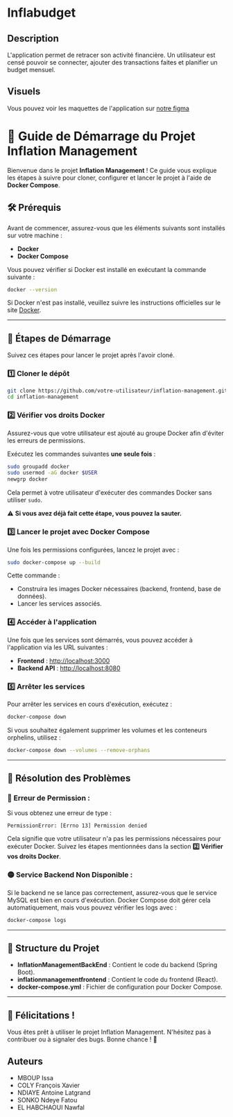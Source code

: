 # Inflabudget

## Description
L'application permet de retracer son activité financière.
Un utilisateur est censé pouvoir se connecter, ajouter des transactions faites et planifier un budget mensuel.

## Visuels
Vous pouvez voir les maquettes de l'application sur [notre figma](https://www.figma.com/file/4VXhYpTNAilBTjuTyA8zNF/Projet-Informatique?type=design&node-id=14%3A656&mode=design&t=oysUCJ67MVPNyyvj-1)

# 📘 Guide de Démarrage du Projet Inflation Management

Bienvenue dans le projet **Inflation Management** ! Ce guide vous explique les étapes à suivre pour cloner, configurer et lancer le projet à l'aide de **Docker Compose**.

## 🛠 Prérequis
Avant de commencer, assurez-vous que les éléments suivants sont installés sur votre machine :

- **Docker**
- **Docker Compose**

Vous pouvez vérifier si Docker est installé en exécutant la commande suivante :

```bash
docker --version
```

Si Docker n'est pas installé, veuillez suivre les instructions officielles sur le site [Docker](https://www.docker.com/get-started).

---

## 🚀 Étapes de Démarrage
Suivez ces étapes pour lancer le projet après l'avoir cloné.

### 1️⃣ Cloner le dépôt

```bash
git clone https://github.com/votre-utilisateur/inflation-management.git
cd inflation-management
```

### 2️⃣ Vérifier vos droits Docker
Assurez-vous que votre utilisateur est ajouté au groupe Docker afin d'éviter les erreurs de permissions.

Exécutez les commandes suivantes **une seule fois** :

```bash
sudo groupadd docker
sudo usermod -aG docker $USER
newgrp docker
```

Cela permet à votre utilisateur d'exécuter des commandes Docker sans utiliser `sudo`.

⚠️ **Si vous avez déjà fait cette étape, vous pouvez la sauter.**

### 3️⃣ Lancer le projet avec Docker Compose

Une fois les permissions configurées, lancez le projet avec :

```bash
sudo docker-compose up --build
```

Cette commande :
- Construira les images Docker nécessaires (backend, frontend, base de données).
- Lancer les services associés.

### 4️⃣ Accéder à l'application

Une fois que les services sont démarrés, vous pouvez accéder à l'application via les URL suivantes :

- **Frontend** : [http://localhost:3000](http://localhost:3000)
- **Backend API** : [http://localhost:8080](http://localhost:8080)

### 5️⃣ Arrêter les services
Pour arrêter les services en cours d'exécution, exécutez :

```bash
docker-compose down
```

Si vous souhaitez également supprimer les volumes et les conteneurs orphelins, utilisez :

```bash
docker-compose down --volumes --remove-orphans
```

---

## 🐛 Résolution des Problèmes

### 🔴 Erreur de Permission :
Si vous obtenez une erreur de type :

```
PermissionError: [Errno 13] Permission denied
```

Cela signifie que votre utilisateur n'a pas les permissions nécessaires pour exécuter Docker. Suivez les étapes mentionnées dans la section **2️⃣ Vérifier vos droits Docker**.

### 🟡 Service Backend Non Disponible :
Si le backend ne se lance pas correctement, assurez-vous que le service MySQL est bien en cours d'exécution. Docker Compose doit gérer cela automatiquement, mais vous pouvez vérifier les logs avec :

```bash
docker-compose logs
```

---

## 🧪 Structure du Projet

- **InflationManagementBackEnd** : Contient le code du backend (Spring Boot).
- **inflationmanagementfrontend** : Contient le code du frontend (React).
- **docker-compose.yml** : Fichier de configuration pour Docker Compose.

---

## 🎉 Félicitations !
Vous êtes prêt à utiliser le projet Inflation Management. N'hésitez pas à contribuer ou à signaler des bugs. Bonne chance ! 🚀




## Auteurs
 - MBOUP Issa
 - COLY François Xavier
 - NDIAYE Antoine Latgrand
 - SONKO Ndeye Fatou
 - EL HABCHAOUI Nawfal

